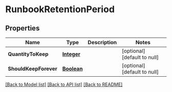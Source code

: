 # RunbookRetentionPeriod
## Properties

Name | Type | Description | Notes
------------ | ------------- | ------------- | -------------
**QuantityToKeep** | [**Integer**](integer.md) |  | [optional] [default to null]
**ShouldKeepForever** | [**Boolean**](boolean.md) |  | [optional] [default to null]

[[Back to Model list]](../README.md#documentation-for-models) [[Back to API list]](../README.md#documentation-for-api-endpoints) [[Back to README]](../README.md)

